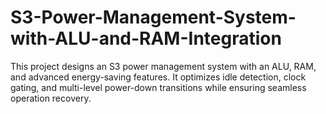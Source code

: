 # S3-Power-Management-System-with-ALU-and-RAM-Integration
This project designs an S3 power management system with an ALU, RAM, and advanced energy-saving features. It optimizes idle detection, clock gating, and multi-level power-down transitions while ensuring seamless operation recovery.
